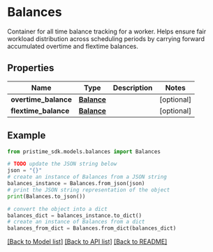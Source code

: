 # Balances

Container for all time balance tracking for a worker.  Helps ensure fair workload distribution across scheduling periods by carrying forward accumulated overtime and flextime balances.

## Properties

Name | Type | Description | Notes
------------ | ------------- | ------------- | -------------
**overtime_balance** | [**Balance**](Balance.md) |  | [optional] 
**flextime_balance** | [**Balance**](Balance.md) |  | [optional] 

## Example

```python
from pristime_sdk.models.balances import Balances

# TODO update the JSON string below
json = "{}"
# create an instance of Balances from a JSON string
balances_instance = Balances.from_json(json)
# print the JSON string representation of the object
print(Balances.to_json())

# convert the object into a dict
balances_dict = balances_instance.to_dict()
# create an instance of Balances from a dict
balances_from_dict = Balances.from_dict(balances_dict)
```
[[Back to Model list]](../README.md#documentation-for-models) [[Back to API list]](../README.md#documentation-for-api-endpoints) [[Back to README]](../README.md)



